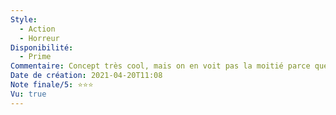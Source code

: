 ```yaml
---
Style:
  - Action
  - Horreur
Disponibilité:
  - Prime
Commentaire: Concept très cool, mais on en voit pas la moitié parce que le scénario se déroule dans une maison. Ça passe.
Date de création: 2021-04-20T11:08
Note finale/5: ⭐⭐⭐
Vu: true
---
```

